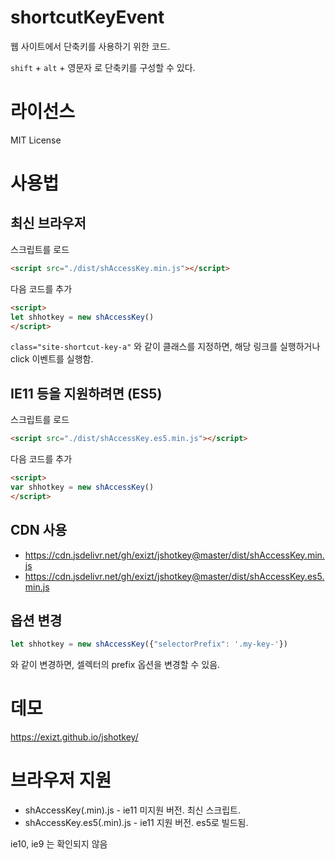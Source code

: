 # shortcutKeyEvent
웹 사이트에서 단축키를 사용하기 위한 코드.

`shift` + `alt` + 영문자 로 단축키를 구성할 수 있다.


# 라이선스

MIT License


# 사용법
## 최신 브라우저
스크립트를 로드
```html
<script src="./dist/shAccessKey.min.js"></script>
```

다음 코드를 추가
```html
<script>
let shhotkey = new shAccessKey()
</script>
```

`class="site-shortcut-key-a"` 와 같이 클래스를 지정하면, 해당 링크를 실행하거나 click 이벤트를 실행함.

## IE11 등을 지원하려면 (ES5)
스크립트를 로드
```html
<script src="./dist/shAccessKey.es5.min.js"></script>
```

다음 코드를 추가
```html
<script>
var shhotkey = new shAccessKey()
</script>
```

## CDN 사용
* https://cdn.jsdelivr.net/gh/exizt/jshotkey@master/dist/shAccessKey.min.js
* https://cdn.jsdelivr.net/gh/exizt/jshotkey@master/dist/shAccessKey.es5.min.js


## 옵션 변경
```js
let shhotkey = new shAccessKey({"selectorPrefix": '.my-key-'})
```
와 같이 변경하면, 셀렉터의 prefix 옵션을 변경할 수 있음.


# 데모

https://exizt.github.io/jshotkey/


# 브라우저 지원
* shAccessKey(.min).js - ie11 미지원 버전. 최신 스크립트.
* shAccessKey.es5(.min).js - ie11 지원 버전. es5로 빌드됨.

ie10, ie9 는 확인되지 않음